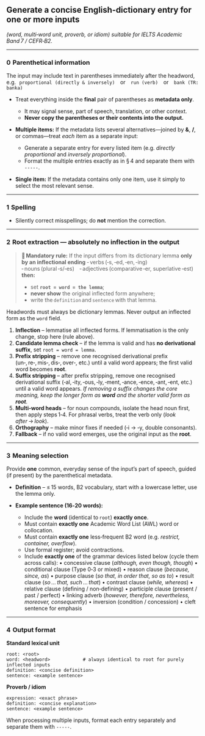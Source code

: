 ## Generate a concise English‑dictionary entry for **one or more** inputs

*(word, multi‑word unit, proverb, or idiom) suitable for IELTS Academic Band 7 / CEFR‑B2.*

---

### 0  Parenthetical information

The input may include text in parentheses immediately after the headword, e.g.
  `proportional (directly & inversely)` or `run (verb)` or `bank (TR: banka)`

* Treat everything inside the **final** pair of parentheses as **metadata only**.

  * It may signal sense, part of speech, translation, or other context.
  * **Never copy the parentheses or their contents into the output.**
* **Multiple items:** If the metadata lists several alternatives—joined by **&**, **/**, or commas—treat *each* item as a separate input:

  * Generate a separate entry for every listed item (e.g. *directly proportional* and *inversely proportional*).
  * Format the multiple entries exactly as in § 4 and separate them with `-----`.
* **Single item:** If the metadata contains only one item, use it simply to select the most relevant sense.

---

### 1  Spelling

* Silently correct misspellings; do **not** mention the correction.

---

### 2  Root extraction — **absolutely no inflection in the output**

> **🔴 Mandatory rule:** If the input differs from its dictionary lemma **only by an inflectional ending**
> ‑ verbs (‑s, ‑ed, ‑en, ‑ing) ‑ nouns (plural ‑s/‑es) ‑ adjectives (comparative ‑er, superlative ‑est)
> **then:**
>
> * set **`root = word = the lemma`**;
> * **never show** the original inflected form anywhere;
> * write the `definition` and `sentence` with that lemma.

Headwords must always be dictionary lemmas. Never output an inflected form as the `word` field.

1. **Inflection** – lemmatise all inflected forms. If lemmatisation is the only change, stop here (rule above).
2. **Candidate lemma check** – if the lemma is valid and has **no derivational suffix**, set `root = word = lemma`.
3. **Prefix stripping** – remove one recognised derivational prefix (un‑, re‑, mis‑, dis‑, over‑, etc.) until a valid word appears; the first valid word becomes **root**.
4. **Suffix stripping** – after prefix stripping, remove one recognised derivational suffix (‑al, ‑ity, ‑ous, ‑ly, ‑ment, ‑ance, ‑ence, ‑ant, ‑ent, etc.) until a valid word appears.
   *If removing a suffix changes the core meaning, keep the longer form as **word** and the shorter valid form as **root**.*
5. **Multi‑word heads** – for noun compounds, isolate the head noun first, then apply steps 1‑4. For phrasal verbs, treat the verb only (*look after* → *look*).
6. **Orthography** – make minor fixes if needed (‑i → ‑y, double consonants).
7. **Fallback** – if no valid word emerges, use the original input as the **root**.

---

### 3  Meaning selection

Provide **one** common, everyday sense of the input’s part of speech, guided (if present) by the parenthetical metadata.

* **Definition** – ≤ 15 words, B2 vocabulary, start with a lowercase letter, use the lemma only.
* **Example sentence (16‑20 words):**

  * Include the **word** (identical to `root`) **exactly once**.
  * Must contain **exactly one** Academic Word List (AWL) word or collocation.
  * Must contain **exactly one** less‑frequent B2 word (e.g. *restrict, container, overflow*).
  * Use formal register; avoid contractions.
  * Include **exactly one** of the grammar devices listed below (cycle them across calls):
    • concessive clause (*although, even though, though*)
    • conditional clause (Type 0‑3 or mixed)
    • reason clause (*because, since, as*)
    • purpose clause (*so that, in order that, so as to*)
    • result clause (*so … that, such … that*)
    • contrast clause (*while, whereas*)
    • relative clause (defining / non‑defining)
    • participle clause (present / past / perfect)
    • linking adverb (*however, therefore, nevertheless, moreover, consequently*)
    • inversion (condition / concession)
    • cleft sentence for emphasis

---

### 4  Output format

**Standard lexical unit**

```
root: <root>
word: <headword>            # always identical to root for purely inflected inputs
definition: <concise definition>
sentence: <example sentence>
```

**Proverb / idiom**

```
expression: <exact phrase>
definition: <concise explanation>
sentence: <example sentence>
```

When processing multiple inputs, format each entry separately and separate them with `-----`.
